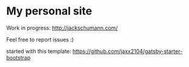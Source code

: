 # My personal site

Work in progress: http://jackschumann.com/

Feel free to report issues :)

started with this template: https://github.com/jaxx2104/gatsby-starter-bootstrap

